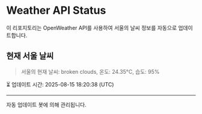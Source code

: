 
# Weather API Status

이 리포지토리는 OpenWeather API를 사용하여 서울의 날씨 정보를 자동으로 업데이트합니다.

## 현재 서울 날씨
> 서울의 현재 날씨: broken clouds, 온도: 24.35°C, 습도: 95%

⏳ 업데이트 시간: 2025-08-15 18:20:38 (UTC)

---
자동 업데이트 봇에 의해 관리됩니다.
